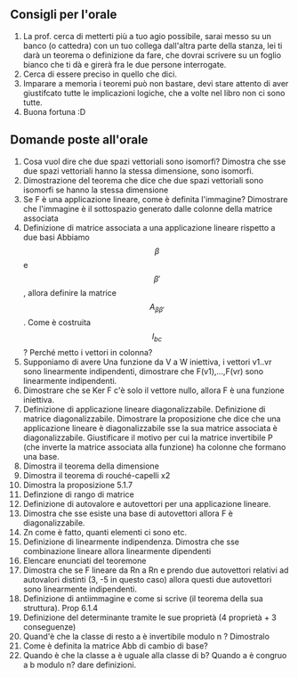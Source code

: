 ## Consigli per l'orale 
1. La prof. cerca di metterti più a tuo agio possibile, sarai messo su un banco (o cattedra) con un tuo collega dall'altra parte della stanza, lei ti darà un teorema o definizione da fare, che dovrai scrivere su un foglio bianco che ti dà e girerà fra le due persone interrogate. 
2. Cerca di essere preciso in quello che dici.
3. Imparare a memoria i teoremi può non bastare, devi stare attento di aver giustifcato tutte le implicazioni logiche, che a volte nel libro non ci sono tutte. 
4. Buona fortuna :D

## Domande poste all'orale
1. Cosa vuol dire che due spazi vettoriali sono isomorfi? Dimostra che sse due spazi vettoriali hanno la stessa dimensione, sono isomorfi. 
2. Dimostrazione del teorema che dice che due spazi vettoriali sono isomorfi se hanno la stessa dimensione 
3. Se F è una applicazione lineare, come è definita l'immagine? Dimostrare che l'immagine è il sottospazio generato dalle colonne della matrice associata 
4. Definizione di matrice associata a una applicazione lineare rispetto a due basi  Abbiamo $$\beta$$ e $$\beta'$$, allora definire la matrice $$A_{\beta\beta'}$$. Come è costruita $$I_{bc}$$? Perché metto i vettori in colonna?
5. Supponiamo di avere Una funzione da V a W iniettiva, i vettori v1..vr sono linearmente indipendenti, dimostrare che F(v1),...,F(vr) sono linearmente indipendenti. 
6. Dimostrare che se Ker F c'è solo il vettore nullo, allora F è una funzione iniettiva.
7. Definizione di applicazione lineare diagonalizzabile. Definizione di matrice diagonalizzabile. Dimostrare la proposizione che dice che una applicazione lineare è diagonalizzabile sse la sua matrice associata è diagonalizzabile. Giustificare il motivo per cui la matrice invertibile P (che inverte la matrice associata alla funzione) ha colonne che formano una base.
8. Dimostra il teorema della dimensione 
9. Dimostra il teorema di rouché-capelli x2 
10. Dimostra la proposizione 5.1.7
11. Definzione di rango di matrice 
12. Definizione di autovalore e autovettori per una applicazione lineare. 
13. Dimostra che sse esiste una base di autovettori allora F è diagonalizzabile. 
14. Zn come è fatto, quanti elementi ci sono etc. 
15. Definizione di linearmente indipendenza. Dimostra che sse combinazione lineare allora linearmente dipendenti 
16. Elencare enunciati del teoremone 
17. Dimostra che se F lineare da Rn a Rn e prendo due autovettori relativi ad autovalori distinti (3, -5 in questo caso) allora questi due autovettori sono linearmente indipendenti.
18. Definizione di antiimmagine e come si scrive (il teorema della sua struttura). Prop 6.1.4
19. Definizione del determinante tramite le sue proprietà (4 proprietà + 3 conseguenze) 
20. Quand'è che la classe di resto a è invertibile modulo n ? Dimostralo 
21. Come è definita la matrice Abb di cambio di base? 
22. Quando è che la classe a è uguale alla classe di b? Quando a è congruo a b modulo n? dare definizioni. 